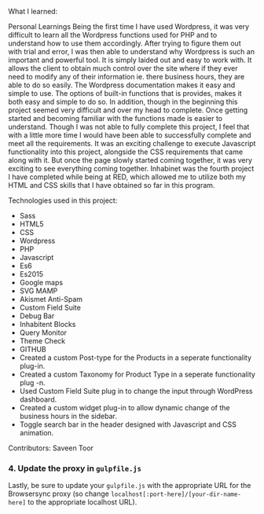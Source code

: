 What I learned:

Personal Learnings
Being the first time I have used Wordpress, it was very difficult to learn all the Wordpress functions used for PHP and to understand how to use them accordingly. After trying to figure them out with trial and error, I was then able to understand why Wordpress is such an important and powerful tool. It is simply laided out and easy to work with. It allows the client to obtain much control over the site where if they ever need to modify any of their information ie. there business hours, they are able to do so easily. The Wordpress documentation makes it easy and simple to use. The options of built-in functions that is provides, makes it both easy and simple to do so. In addition, though in the beginning this project seemed very difficult and over my head to complete. Once getting started and becoming familiar with the functions made is easier to understand. Though I was not able to fully complete this project, I feel that with a little more time I would have been able to successfully complete and meet all the requirements. It was an exciting challenge to execute Javascript functionality into this project, alongside the CSS requirements that came along with it. But once the page slowly started coming together, it was very exciting to see everything coming together. Inhabinet was the fourth project I have completed while being at RED, which allowed me to utilize both my HTML and CSS skills that I have obtained so far in this program.

Technologies used in this project:
* Sass
* HTML5
* CSS
*  Wordpress
*  PHP
*  Javascript
*  Es6 
* Es2015
*  Google maps 
* SVG MAMP
*  Akismet Anti-Spam
* Custom Field Suite
* Debug Bar
* Inhabitent Blocks
* Query Monitor
* Theme Check
* GITHUB
* Created a custom Post-type for the Products in a seperate functionality plug-in.
* Created a custom Taxonomy for Product Type in a seperate functionality plug -n.
* Used Custom Field Suite plug in to change the input through WordPress dashboard.
* Created a custom widget plug-in to allow dynamic change of the business hours in the sidebar.
* Toggle search bar in the header designed with Javascript and CSS animation.

Contributors:
Saveen Toor

### 4. Update the proxy in `gulpfile.js`

Lastly, be sure to update your `gulpfile.js` with the appropriate URL for the Browsersync proxy (so change `localhost[:port-here]/[your-dir-name-here]` to the appropriate localhost URL).

